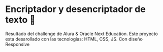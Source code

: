 # Encriptador y desencriptador de texto 🔏

Resultado del challenge de Alura & Oracle Next Education. Este proyecto esta desarollado con las tecnologías: HTML, CSS, JS. Con diseño Responsive